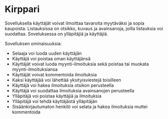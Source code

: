 # Kirppari

Sovelluksella käyttäjät voivat ilmoittaa tavaroita myytäväksi ja sopia kaupoista.
Listauksissa on otsikko, kuvaus ja avainsanoja, joilla listauksia voi suodattaa.
Soveluksessa on ylläpitäjiä ja käyttäjiä.

Sovelluksen ominaisuuksia:

* Selaaja voi luoda uuden käyttäjän 
* Käyttäjä voi poistaa oman käyttäjänsä
* Käyttäjät voivat luoda myynti-ilmoituksia sekä poistaa tai muokata myynti-ilmoituksiansa
* Käyttäjät voivat kommentoida ilmoituksia
* Kaksi käyttäjää voi lähettää yksityisviestejä toisilleen
* Käyttäjä voi hakea ilmoituksia otsikon perusteella
* Käyttäjä voi suodattaa ilmoituksia avainsanojen perusteella
* Ylläpitäjä voi poistaa käyttäjiä ja ilmoituksia
* Ylläpitäjä voi tehdä käyttäjästä ylläpitäjän
* Sisäänkirjautumaton henkilö voi selata ja hakea ilmoituksia muttei kommentoida
